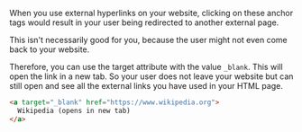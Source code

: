 When you use external hyperlinks on your website, clicking on these anchor tags would result in your user being redirected to another external page.

This isn't necessarily good for you, because the user might not even come back to your website.

Therefore, you can use the target attribute with the value `_blank`. This will open the link in a new tab. So your user does not leave your website but can still open and see all the external links you have used in your HTML page.

```html
<a target="_blank" href="https://www.wikipedia.org">
  Wikipedia (opens in new tab)
</a>
```
